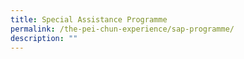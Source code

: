 ```yaml
---
title: Special Assistance Programme
permalink: /the-pei-chun-experience/sap-programme/
description: ""
---
```

